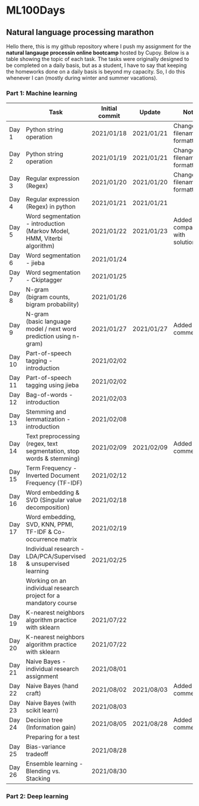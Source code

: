 # ML100Days
## Natural language processing marathon

Hello there, this is my github repository where I push my assignment for the <b>natural langauge processin online bootcamp </b> hosted by Cupoy. Below is a table showing the topic of each task. The tasks were originally designed to be completed on a daily basis, but as a student, I have to say that keeping the homeworks done on a daily basis is beyond my capacity. So, I do this whenever I can (mostly during winter and summer vacations). 
### Part 1: Machine learning

|        | Task                                                                         | Initial commit  | Update     | Note                           |
|--------|----------------------------------------------------------------------------- |---------------- |------------|--------------------------------|
| Day 1  | Python string operation                                                      | 2021/01/18      | 2021/01/21 | Changed filename formatting    |
| Day 2  | Python string operation                                                      | 2021/01/19      | 2021/01/21 | Changed filename formatting    |
| Day 3  | Regular expression (Regex)                                                   | 2021/01/20      | 2021/01/20 | Changed filename formatting    |
| Day 4  | Regular expression (Regex) in python                                         | 2021/01/21      | 2021/01/21 |                                |
| Day 5  | Word segmentation - introduction <br>(Markov Model, HMM, Viterbi algorithm)  | 2021/01/22      | 2021/01/23 | Added comparison with solution |
| Day 6  | Word segmentation - jieba                                                    | 2021/01/24      |            |                                |
| Day 7  | Word segmentation - Ckiptagger                                               | 2021/01/25      |            |                                |
| Day 8  | N-gram <br>(bigram counts, bigram probability)                               | 2021/01/26      |            |                                |
| Day 9  | N-gram <br>(basic language model / next word prediction using n-gram)        | 2021/01/27      | 2021/01/27 | Added comments                 |
| Day 10 | Part-of-speech tagging  -  introduction                                      | 2021/02/02      |            |                                |
| Day 11 | Part-of-speech tagging using jieba                                           | 2021/02/02      |            |                                |
| Day 12 | Bag-of-words - introduction                                                  | 2021/02/03      |            |                                |
| Day 13 | Stemming and lemmatization - introduction                                    | 2021/02/08      |            |                                |
| Day 14 | Text preprocessing (regex, text segmentation, stop words & stemming)         | 2021/02/09      | 2021/02/09 | Added comments                 |
| Day 15 | Term Frequency - Inverted Document Frequency (TF-IDF)                        | 2021/02/12      |            |                                |
| Day 16 | Word embedding & SVD (Singular value decomposition)                          | 2021/02/18      |            |                                |
| Day 17 | Word embedding, SVD, KNN, PPMI, TF-IDF & Co-occurrence matrix                | 2021/02/19      |            |                                |
| Day 18 | Individual research - LDA/PCA/Supervised & unsupervised learning             | 2021/02/25      |            |                                |
|        | Working on an individual research project for a mandatory course                                                                             |
| Day 19 | K-nearest neighbors algorithm practice with sklearn                          | 2021/07/22      |            |                                |
| Day 20 | K-nearest neighbors algorithm practice with sklearn                          | 2021/07/22      |            |                                |
| Day 21 | Naive Bayes - individual research assignment                                 | 2021/08/01      |            |                                |
| Day 22 | Naive Bayes (hand craft)                                                     | 2021/08/02      | 2021/08/03 | Added comments                 |
| Day 23 | Naive Bayes (with scikit learn)                                              | 2021/08/03      |            |                                |
| Day 24 | Decision tree <br>(Information gain)                                         | 2021/08/05      | 2021/08/28 | Added comments                 |
|        | Preparing for a test                                                         |                 |            |                                |
| Day 25 | Bias-variance tradeoff                                                       | 2021/08/28      |            |                                |
| Day 26 | Ensemble learning - Blending vs. Stacking                                    | 2021/08/30      |            |                                |



### Part 2: Deep learning
